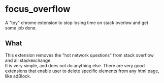 # focus_overflow
A "toy" chrome extension to stop losing time on stack overlow and get some job done.

## What
This extension removes the "hot network questions" from stack overflow and all stackexchange.  
It is very simple, and does not do anything else.
There are very good extensions that enable user to delete specific elements from any html page, like adBlock.
